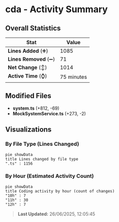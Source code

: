 # cda - Activity Summary 

## Overall Statistics

| Stat                   | Value                                                             |
| ---------------------- | ----------------------------------------------------------------- |
| **Lines Added** (➕)   | 1085                                          |
| **Lines Removed** (➖) | 71                                        |
| **Net Change** (↕)    | 1014                |
| **Active Time** (⌚)   | 75 minutes |


## Modified Files
- **system.ts** (+812, -69)
- **MockSystemService.ts** (+273, -2)

## Visualizations

### By File Type (Lines Changed)

```mermaid
pie showData
title Lines changed by file type
".ts" : 1156
```

### By Hour (Estimated Activity Count)

```mermaid
pie showData
title Coding activity by hour (count of changes)
"10h" : 7
"11h" : 30
"12h" : 7
```


> **Last Updated:** 26/06/2025, 12:05:45